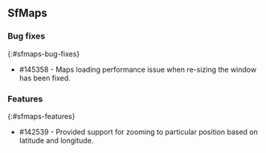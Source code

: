 ## SfMaps

### Bug fixes
{:#sfmaps-bug-fixes}

* \#145358 - Maps loading performance issue when re-sizing the window has been fixed.

### Features
{:#sfmaps-features}

* \#142539 - Provided support for zooming to particular position based on latitude and longitude.